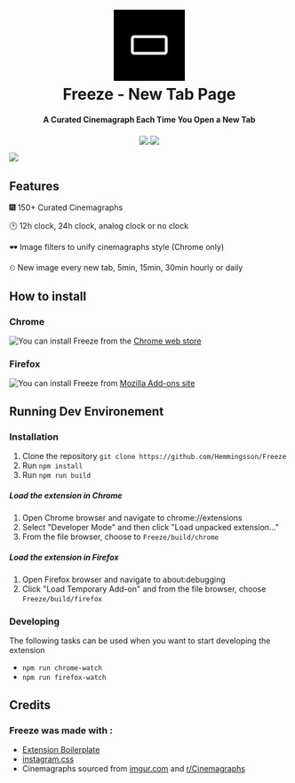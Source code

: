 
<h1 align="center">
  <br><img src="src/icons/icon-128.png?raw=true" alt="Markdownify" width="128">
  <br>
  Freeze - New Tab Page 
  <br>
</h1>

<h4 align="center">A Curated Cinemagraph Each Time You Open a New Tab</h4>

<p align="center">
  <a href="https://chrome.google.com/webstore/detail/kacdbklgelcjnoejpbafhdelhlnkgpnd">
    <img align="center" src="https://img.shields.io/chrome-web-store/v/kacdbklgelcjnoejpbafhdelhlnkgpnd.svg">
  </a>
  <a href="https://addons.mozilla.org/sv-SE/firefox/addon/freeze-new-tab-page/">
    <img align="center" src="https://img.shields.io/amo/v/freeze-new-tab-page.svg">
  </a>
</p>
 
  
<img src="https://media.giphy.com/media/xULW8o7cDuFP75Jnm8/giphy.gif" width="900">

## Features

🎆 150+ Curated Cinemagraphs

🕑 12h clock, 24h clock, analog clock or no clock

🕶️ Image filters to unify cinemagraphs style (Chrome only)

⏲ New image every new tab, 5min, 15min, 30min hourly or daily

## How to install

### Chrome



 
You can install Freeze from the [Chrome web store](https://chrome.google.com/webstore/detail/kacdbklgelcjnoejpbafhdelhlnkgpnd)
<a href="https://chrome.google.com/webstore/detail/kacdbklgelcjnoejpbafhdelhlnkgpnd">
    <img align="left" src="https://i.imgur.com/3OQ4CiQ.png">
 </a>


### Firefox



 
You can install Freeze from [Mozilla Add-ons site](https://addons.mozilla.org/sv-SE/firefox/addon/freeze-new-tab-page/)
<a href="https://addons.mozilla.org/sv-SE/firefox/addon/freeze-new-tab-page/">
    <img align="left" src="https://i.imgur.com/fhrgN7g.png">
 </a>

## Running Dev Environement
### Installation
1. Clone the repository `git clone https://github.com/Hemmingsson/Freeze`
2. Run `npm install`
3. Run `npm run build`

##### Load the extension in Chrome
1. Open Chrome browser and navigate to chrome://extensions
2. Select "Developer Mode" and then click "Load unpacked extension..."
3. From the file browser, choose to `Freeze/build/chrome`

##### Load the extension in Firefox
1. Open Firefox browser and navigate to about:debugging
2. Click "Load Temporary Add-on" and from the file browser, choose `Freeze/build/firefox`


### Developing
The following tasks can be used when you want to start developing the extension

- `npm run chrome-watch`
- `npm run firefox-watch`


## Credits

### Freeze was made with :

- [Extension Boilerplate](https://github.com/EmailThis/extension-boilerplate)
- [instagram.css](https://github.com/picturepan2/instagram.css)
- Cinemagraphs sourced from [imgur.com](https://imgur.com) and [r/Cinemagraphs](https://www.reddit.com/r/Cinemagraphs/)
